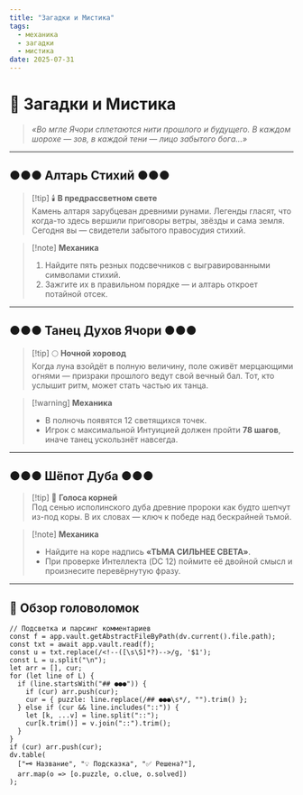 ```yaml
---
title: "Загадки и Мистика"
tags:
  - механика
  - загадки
  - мистика
date: 2025-07-31
---
```


# 🧩 Загадки и Мистика

> _«Во мгле Ячори сплетаются нити прошлого и будущего. В каждом шорохе — зов, в каждой тени — лицо забытого бога…»_

---

## ●●● Алтарь Стихий ●●●

> [!tip] 🕯️ **В предрассветном свете**  
> Камень алтаря зарубцеван древними рунами. Легенды гласят, что когда-то здесь вершили приговоры ветры, звёзды и сама земля. Сегодня вы — свидетели забытого правосудия стихий.

<!--
puzzle:: Алтарь Стихий
type:: puzzle
clue:: Пять свечей соответствуют дням Ячори: Астрис, Терра, Лумен, Флорис, Ноктис
solution:: Расставить свечи в порядке: Астрис → Терра → Лумен → Флорис → Ноктис
solved:: false
-->

> [!note] **Механика**  
> 1. Найдите пять резных подсвечников с выгравированными символами стихий.  
> 2. Зажгите их в правильном порядке — и алтарь откроет потайной отсек.

---

## ●●● Танец Духов Ячори ●●●

> [!tip] 🌕 **Ночной хоровод**  
> Когда луна взойдёт в полную величину, поле оживёт мерцающими огнями — призраки прошлого ведут свой вечный бал. Тот, кто услышит ритм, может стать частью их танца.

<!--
puzzle:: Танец Духов Ячори
type:: puzzle
clue:: Следуй за двенадцатью огнями, считая шаги лунного вальса
solution:: Игрок с наивысшей Интуицией повторяет траекторию (78 шагов)
solved:: false
-->

> [!warning] **Механика**  
> - В полночь появятся 12 светящихся точек.  
> - Игрок с максимальной Интуицией должен пройти **78 шагов**, иначе танец ускользнёт навсегда.

---

## ●●● Шёпот Дуба ●●●

> [!tip] 🌳 **Голоса корней**  
> Под сенью исполинского дуба древние пророки как будто шепчут из-под коры. В их словах — ключ к победе над бескрайней тьмой.

<!--
puzzle:: Шёпот Дуба
type:: puzzle
clue:: Надпись «ТЬМА СИЛЬНЕЕ СВЕТА» — не приговор, а ключ
solution:: Перевернуть фразу: «Света сильнее тьма» и произнести вслух
solved:: false
-->

> [!note] **Механика**  
> - Найдите на коре надпись **«ТЬМА СИЛЬНЕЕ СВЕТА»**.  
> - При проверке Интеллекта (DC 12) поймите её двойной смысл и произнесите перевёрнутую фразу.

---

## 🔮 Обзор головоломок

```dataviewjs
// Подсветка и парсинг комментариев
const f = app.vault.getAbstractFileByPath(dv.current().file.path);
const txt = await app.vault.read(f);
const u = txt.replace(/<!--([\s\S]*?)-->/g, '$1');
const L = u.split("\n");
let arr = [], cur;
for (let line of L) {
  if (line.startsWith("## ●●●")) {
    if (cur) arr.push(cur);
    cur = { puzzle: line.replace(/## ●●●\s*/, "").trim() };
  } else if (cur && line.includes("::")) {
    let [k, ...v] = line.split("::");
    cur[k.trim()] = v.join("::").trim();
  }
}
if (cur) arr.push(cur);
dv.table(
  ["🗝 Название", "💡 Подсказка", "✅ Решена?"],
  arr.map(o => [o.puzzle, o.clue, o.solved])
);
